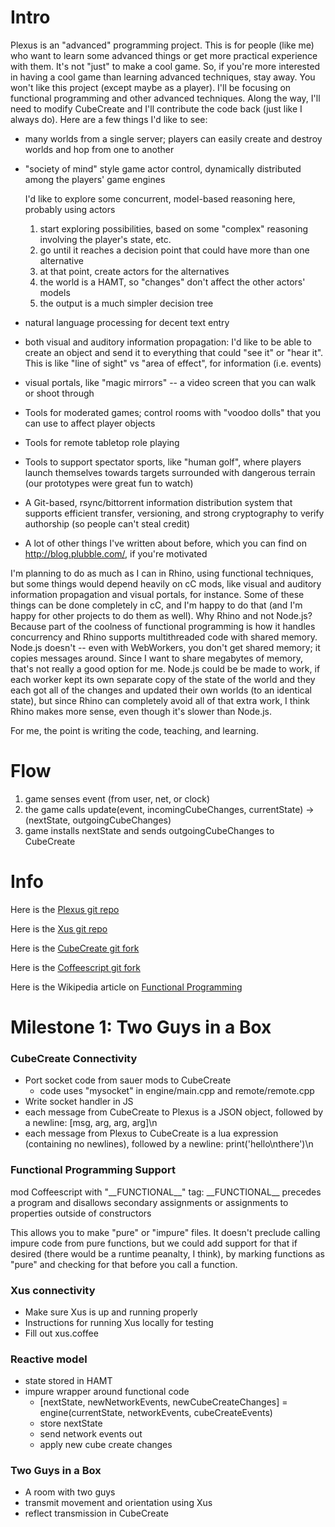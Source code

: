 Intro
====
Plexus is an "advanced" programming project. This is for people (like me) who want to learn some advanced things or get more practical experience with them. It's not "just" to make a cool game. So, if you're more interested in having a cool game than learning advanced techniques, stay away. You won't like this project (except maybe as a player). I'll be focusing on functional programming and other advanced techniques. Along the way, I'll need to modify CubeCreate and I'll contribute the code back (just like I always do). Here are a few things I'd like to see:

* many worlds from a single server; players can easily create and destroy worlds and hop from one to another
* "society of mind" style game actor control, dynamically distributed among the players' game engines

    I'd like to explore some concurrent, model-based reasoning here, probably using actors
    1. start exploring possibilities, based on some "complex" reasoning involving the player's state, etc.
    1. go until it reaches a decision point that could have more than one alternative
    1. at that point, create actors for the alternatives
    1. the world is a HAMT, so "changes" don't affect the other actors' models
    1. the output is a much simpler decision tree
* natural language processing for decent text entry
* both visual and auditory information propagation: I'd like to be able to create an object and send it to everything that could "see it" or "hear it". This is like "line of sight" vs "area of effect", for information (i.e. events)
* visual portals, like "magic mirrors" -- a video screen that you can walk or shoot through
* Tools for moderated games; control rooms with "voodoo dolls" that you can use to affect player objects
* Tools for remote tabletop role playing
* Tools to support spectator sports, like "human golf", where players launch themselves towards targets surrounded with dangerous terrain (our prototypes were great fun to watch)
* A Git-based, rsync/bittorrent information distribution system that supports efficient transfer, versioning, and strong cryptography to verify authorship (so people can't steal credit)
* A lot of other things I've written about before, which you can find on http://blog.plubble.com/, if you're motivated 

I'm planning to do as much as I can in Rhino, using functional techniques, but some things would depend heavily on cC mods, like visual and auditory information propagation and visual portals, for instance. Some of these things can be done completely in cC, and I'm happy to do that (and I'm happy for other projects to do them as well).  Why Rhino and not Node.js?  Because part of the coolness of functional programming is how it handles concurrency and Rhino supports multithreaded code with shared memory.  Node.js doesn't -- even with WebWorkers, you don't get shared memory; it copies messages around.  Since I want to share megabytes of memory, that's not really a good option for me.  Node.js could be be made to work, if each worker kept its own separate copy of the state of the world and they each got all of the changes and updated their own worlds (to an identical state), but since Rhino can completely avoid all of that extra work, I think Rhino makes more sense, even though it's slower than Node.js.

For me, the point is writing the code, teaching, and learning.

Flow
====
1. game senses event (from user, net, or clock)
1. the game calls update(event, incomingCubeChanges, currentState) -> (nextState, outgoingCubeChanges)
1. game installs nextState and sends outgoingCubeChanges to CubeCreate


Info
====
Here is the [Plexus git repo](https://github.com/zot/Plexus)

Here is the [Xus git repo](https://github.com/zot/Xus/tree/xus2)

Here is the [CubeCreate git fork](https://github.com/zot/CubeCreate/tree/plexus)

Here is the [Coffeescript git fork](https://github.com/zot/coffee-script/tree/mocoffee)

Here is the Wikipedia article on [Functional Programming](http://en.wikipedia.org/wiki/Functional_programming)


Milestone 1: Two Guys in a Box
====
### CubeCreate Connectivity
* Port socket code from sauer mods to CubeCreate
    * code uses "mysocket" in engine/main.cpp and remote/remote.cpp
* Write socket handler in JS
* each message from CubeCreate to Plexus is a JSON object, followed by a newline: [msg, arg, arg, arg]\n
* each message from Plexus to CubeCreate is a lua expression (containing no newlines), followed by a newline: print('hello\nthere')\n

### Functional Programming Support
mod Coffeescript with "\_\_FUNCTIONAL\_\_" tag: \_\_FUNCTIONAL\_\_ precedes a program and disallows secondary assignments or assignments to properties outside of constructors

This allows you to make "pure" or "impure" files.  It doesn't preclude calling impure code from pure functions, but we could add support for that if desired (there would be a runtime peanalty, I think), by marking functions as "pure" and checking for that before you call a function.

### Xus connectivity
* Make sure Xus is up and running properly
* Instructions for running Xus locally for testing
* Fill out xus.coffee

### Reactive model
* state stored in HAMT
* impure wrapper around functional code
    * [nextState, newNetworkEvents, newCubeCreateChanges] = engine(currentState, networkEvents, cubeCreateEvents)
    * store nextState
    * send network events out
    * apply new cube create changes

### Two Guys in a Box
* A room with two guys
* transmit movement and orientation using Xus
* reflect transmission in CubeCreate

